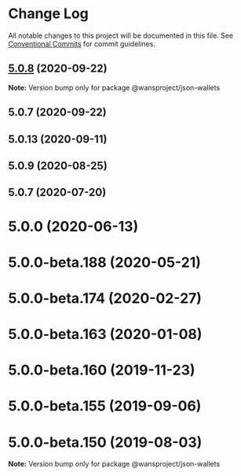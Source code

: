 # Change Log

All notable changes to this project will be documented in this file.
See [Conventional Commits](https://conventionalcommits.org) for commit guidelines.

## [5.0.8](https://github.com/buzhoumountain/ethers-wan-5.js/compare/@wansproject/json-wallets@5.0.7...@wansproject/json-wallets@5.0.8) (2020-09-22)

**Note:** Version bump only for package @wansproject/json-wallets





## 5.0.7 (2020-09-22)



## 5.0.13 (2020-09-11)



## 5.0.9 (2020-08-25)



## 5.0.7 (2020-07-20)



# 5.0.0 (2020-06-13)



# 5.0.0-beta.188 (2020-05-21)



# 5.0.0-beta.174 (2020-02-27)



# 5.0.0-beta.163 (2020-01-08)



# 5.0.0-beta.160 (2019-11-23)



# 5.0.0-beta.155 (2019-09-06)



# 5.0.0-beta.150 (2019-08-03)

**Note:** Version bump only for package @wansproject/json-wallets
